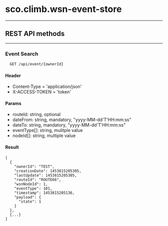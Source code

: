 # sco.climb.wsn-event-store
----------
## REST API methods
----------
### Event Search 
```sh
  GET /api/event/{ownerId}
```

#### Header
  - Content-Type = 'application/json'
  - X-ACCESS-TOKEN = 'token'

#### Params
  - routeId: string, optional
  - dateFrom: string, mandatory, "yyyy-MM-dd'T'HH:mm:ss"
  - dateTo: string, mandatory, "yyyy-MM-dd'T'HH:mm:ss"
  - eventType[]: string, mulitple value 
  - nodeId[]: string, multiple value

#### Result
    [
      {
        "ownerId": "TEST",
        "creationDate": 1453815205305,
        "lastUpdate": 1453815205305,
        "routeId": "ROUTE66",
        "wsnNodeId": 1,
        "eventType": 101,
        "timestamp": 1453815205136,
        "payload": {
          "state": 1
        }
      },
      {...}
    ]
